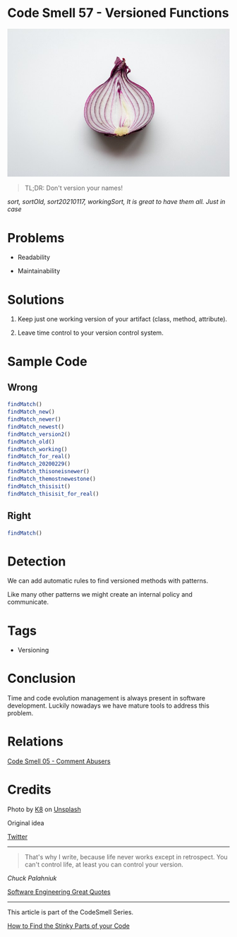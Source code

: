 # Code Smell 57 - Versioned Functions

![Code Smell 57 - Versioned Functions](Code%20Smell%2057%20-%20Versioned%20Functions.jpeg)

> TL;DR: Don't version your names!

*sort, sortOld, sort20210117, workingSort, It is great to have them all. Just in case*

# Problems

- Readability

- Maintainability

# Solutions

1. Keep just one working version of your artifact (class, method, attribute).

2. Leave time control to your version control system.

# Sample Code

## Wrong

<!-- [Gist Url](https://gist.github.com/mcsee/3b63bc3a76faf6e98c3770171f8e1c10) -->

```javascript
findMatch()
findMatch_new()
findMatch_newer()
findMatch_newest()
findMatch_version2()
findMatch_old()
findMatch_working()
findMatch_for_real()
findMatch_20200229()
findMatch_thisoneisnewer()
findMatch_themostnewestone()
findMatch_thisisit()
findMatch_thisisit_for_real()
```

## Right

<!-- [Gist Url](https://gist.github.com/mcsee/1e3df98869010c8b9f37f1a76ff80c8b) -->

```javascript
findMatch()
```

# Detection

We can add automatic rules to find versioned methods with patterns.

Like many other patterns we might create an internal policy and communicate.

# Tags

- Versioning
 
# Conclusion

Time and code evolution management is always present in software development. Luckily nowadays we have mature tools to address this problem.
 
# Relations

[Code Smell 05 - Comment Abusers](https://github.com/mcsee/Software-Design-Articles/tree/main/Articles/Code%20Smells/Code%20Smell%2005%20-%20Comment%20Abusers/readme.md)
 
# Credits

<span>Photo by [K8](https://unsplash.com/@k8_iv) on [Unsplash](https://unsplash.com/s/photos/onion)</span>

Original idea

[Twitter](https://x.com/1341808635115151360)

* * *

> That's why I write, because life never works except in retrospect. You can't control life, at least you can control your version.

_Chuck Palahniuk_

[Software Engineering Great Quotes](https://github.com/mcsee/Software-Design-Articles/tree/main/Articles/Quotes/Software%20Engineering%20Great%20Quotes/readme.md)

* * *

This article is part of the CodeSmell Series.

[How to Find the Stinky Parts of your Code](https://github.com/mcsee/Software-Design-Articles/tree/main/Articles/Code%20Smells/How%20to%20Find%20the%20Stinky%20parts%20of%20your%20Code/readme.md)